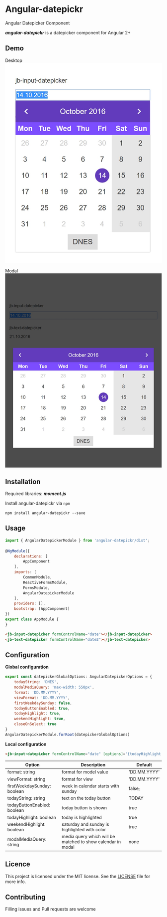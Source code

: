 # Angular-datepickr
Angular Datepicker Component

***angular-datepickr*** is a datepicker component for Angular 2+

## Demo

Desktop
![Desktop](/images/desktop.jpg)

Modal
![Modal](/images/modal.jpg)

## Installation

Required libraries:
***moment.js***

Install angular-datepickr via `npm`

````shell
npm install angular-datepickr --save
````

## Usage
```javascript
import { AngularDatepickerModule } from 'angular-datepickr/dist';

@NgModule({
    declarations: [
        AppComponent
    ],
    imports: [
        CommonModule,
        ReactiveFormsModule,
        FormsModule,
        AngularDatepickerModule
    ],
    providers: [],
    bootstrap: [AppComponent]
})
export class AppModule {
}
```

```html
<jb-input-datepicker formControlName="date"></jb-input-datepicker>
<jb-text-datepicker formControlName="date2"></jb-text-datepicker>
```


## Configuration
**Global configuration**

```javascript
export const datepickerGlobalOptions: AngularDatepickerOptions = {
    todayString: 'DNES',
    modalMediaQuery: 'max-width: 550px',
    format: 'DD.MM.YYYY',
    viewFormat: 'DD.MM.YYYY',
    firstWeekdaySunday: false,
    todayButtonEnabled: true,
    todayHighlight: true,
    weekendHighlight: true,
    closeOnSelect: true
}
AngularDatepickerModule.forRoot(datepickerGlobalOptions)
```

**Local configuration**
```html
<jb-input-datepicker formControlName="date" [options]="{todayHighlight:'false'}"></jb-input-datepicker>
```

Option | Description | Default
------------ | ------------- | -------------
format: string | format for model value | 'DD.MM.YYYY'
viewFormat: string | format for view | 'DD.MM.YYYY'
firstWeekdaySunday: boolean | week in calendar starts with sunday | false;
todayString: string| text on the today button | TODAY
todayButtonEnabled: boolean | today button is shown | true
todayHighlight: boolean | today is highlighted | true
weekendHighlight: boolean | saturday and sunday is highlighted with color | true
modalMediaQuery: string | media query which will be matched to show calendar in modal | none


## Licence

This project is licensed under the MIT license. See the [LICENSE](LICENSE) file for more info.

## Contributing

Filling issues and Pull requests are welcome


